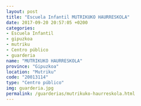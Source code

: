 ```yaml
---
layout: post
title: "Escuela Infantil MUTRIKUKO HAURRESKOLA"
date: 2017-09-20 20:57:05 +0200
categories:
- Escuela Infantil
- gipuzkoa
- mutriku
- Centro público
- guarderia
name: "MUTRIKUKO HAURRESKOLA"
province: "Gipuzkoa"
location: "Mutriku"
code: "20013114"
type: "Centro público"
img: guarderia.jpg
permalink: /guarderias/mutrikuko-haurreskola.html
---
```

